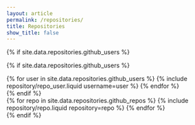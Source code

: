 ```yaml
---
layout: article
permalink: /repositories/
title: Repositories
show_title: false
---
```

<!-- Bootstrap & MDB -->


<div class="mt-3"></div>
<link rel="stylesheet" href="{{ '/assets/css/bootstrap.min.css' | relative_url | bust_file_cache }}">
<link
  rel="stylesheet"
  href="{{ site.third_party_libraries.mdb.url.css }}"
  integrity="{{ site.third_party_libraries.mdb.integrity.css }}"
  crossorigin="anonymous"
>

{% if site.data.repositories.github_users %}


{% if site.data.repositories.github_users %}
<div class="repositories d-md-flex flex-wrap flex-md-row flex-column justify- align-items-center">
  {% for user in site.data.repositories.github_users %} {% include repository/repo_user.liquid username=user %} {% endfor %}
</div>
{% endif %}

<!-- ---

{% if site.repo_trophies.enabled %}
{% for user in site.data.repositories.github_users %}
{% if site.data.repositories.github_users.size > 1 %}

  <h4>{{ user }}</h4>
  {% endif %}
  <div class="repositories d-flex flex-wrap flex-md-row flex-column justify-content-between align-items-center">
  {% include repository/repo_trophies.liquid username=user %}
  </div>

---

{% endfor %}
{% endif %}
{% endif %}

{% if site.data.repositories.github_repos %} -->

<div class="repositories d-flex flex-wrap flex-md-row flex-column justify-content-between align-items-center">
  {% for repo in site.data.repositories.github_repos %}
    {% include repository/repo.liquid repository=repo %}
  {% endfor %}
</div>
{% endif %}
